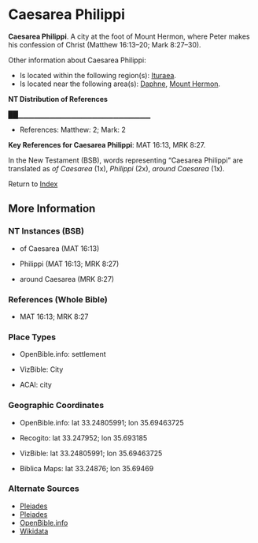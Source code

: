 # Caesarea Philippi
**Caesarea Philippi**. 
A city at the foot of Mount Hermon, where Peter makes his confession of Christ (Matthew 16:13–20; Mark 8:27–30). 




Other information about Caesarea Philippi:


* Is located within the following region(s): 
[Ituraea](Ituraea.md). 
* Is located near the following area(s): 
[Daphne](Daphne.md), [Mount Hermon](HermonMount.md). 


**NT Distribution of References**

██▁▁▁▁▁▁▁▁▁▁▁▁▁▁▁▁▁▁▁▁▁▁▁▁▁
* References: Matthew: 2; Mark: 2



**Key References for Caesarea Philippi**: 
MAT 16:13, MRK 8:27. 




In the New Testament (BSB), words representing “Caesarea Philippi” are translated as 
*of Caesarea* (1x), *Philippi* (2x), *around Caesarea* (1x). 


Return to [Index](00-Index.md)

## More Information

### NT Instances (BSB)

* of Caesarea (MAT 16:13)

* Philippi (MAT 16:13; MRK 8:27)

* around Caesarea (MRK 8:27)



### References (Whole Bible)

* MAT 16:13; MRK 8:27


### Place Types

* OpenBible.info: settlement

* VizBible: City

* ACAI: city



### Geographic Coordinates

* OpenBible.info: lat 33.24805991; lon 35.69463725

* Recogito: lat 33.247952; lon 35.693185

* VizBible: lat 33.24805991; lon 35.69463725

* Biblica Maps: lat 33.24876; lon 35.69469



### Alternate Sources

* [Pleiades](https://pleiades.stoa.org/places/678324)
* [Pleiades](http://pleiades.stoa.org/places/678324)
* [OpenBible.info](https://www.openbible.info/geo/ancient/ab7bf48)
* [Wikidata](http://www.wikidata.org/entity/Q2484244)



